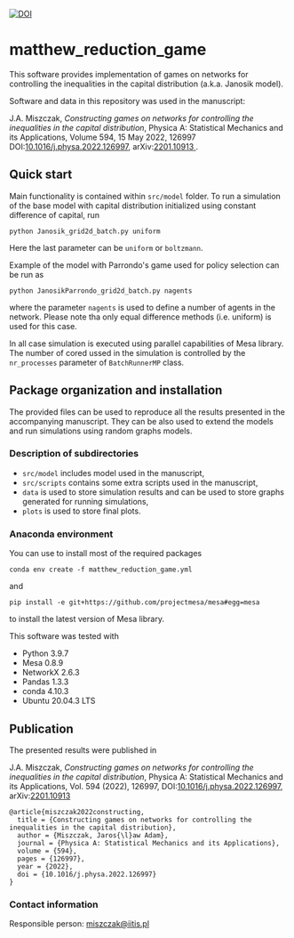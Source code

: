 [![DOI](https://zenodo.org/badge/DOI/10.5281/zenodo.5541170.svg)](https://doi.org/10.5281/zenodo.5541170)


# matthew_reduction_game

This software provides implementation of games on networks for controlling the inequalities in the capital
distribution (a.k.a. Janosik model).

Software and data in this repository was used in the manuscript:

J.A. Miszczak, *Constructing games on networks for controlling the inequalities in the capital distribution*, Physica A: Statistical Mechanics and its Applications, Volume 594, 15 May 2022, 126997 DOI:[10.1016/j.physa.2022.126997](https://doi.org/10.1016/j.physa.2022.126997), arXiv:[2201.10913
](https://arxiv.org/abs/2201.10913).

## Quick start

Main functionality is contained within `src/model` folder. To run a simulation of the base model with capital
distribution initialized using constant difference of capital, run

    python Janosik_grid2d_batch.py uniform

Here the last parameter can be `uniform` or `boltzmann`.

Example of the model with Parrondo's game used for policy selection can be run as

    python JanosikParrondo_grid2d_batch.py nagents

where the parameter `nagents` is used to define a number of agents in the network. Please note tha only equal difference
methods (i.e. uniform) is used for this case.

In all case simulation is executed using parallel capabilities of Mesa library. The number of cored ussed in the
simulation is controlled by the `nr_processes` parameter of `BatchRunnerMP` class.

## Package organization and installation

The provided files can be used to reproduce all the results presented in the accompanying manuscript. They can be also
used to extend the models and run simulations using random graphs models.

### Description of subdirectories

* `src/model` includes model used in the manuscript,
* `src/scripts` contains some extra scripts used in the manuscript,
* `data` is used to store simulation results and can be used to store graphs generated for running simulations,
* `plots` is used to store final plots.

### Anaconda environment

You can use to install most of the required packages
	
	conda env create -f matthew_reduction_game.yml

and 

	pip install -e git+https://github.com/projectmesa/mesa#egg=mesa

to install the latest version of Mesa library.

This software was tested with

* Python 3.9.7
* Mesa 0.8.9
* NetworkX 2.6.3
* Pandas 1.3.3
* conda 4.10.3
* Ubuntu 20.04.3 LTS

## Publication

The presented results were published in

J.A. Miszczak, *Constructing games on networks for controlling the inequalities in the capital distribution*, Physica A: Statistical Mechanics and its Applications, Vol. 594 (2022), 126997, DOI:[10.1016/j.physa.2022.126997](https://doi.org/10.1016/j.physa.2022.126997), arXiv:[2201.10913](https://arxiv.org/abs/2201.10913) 


```
@article{miszczak2022constructing,
  title = {Constructing games on networks for controlling the inequalities in the capital distribution},
  author = {Miszczak, Jaros{\l}aw Adam},
  journal = {Physica A: Statistical Mechanics and its Applications},
  volume = {594},
  pages = {126997},
  year = {2022},
  doi = {10.1016/j.physa.2022.126997}
}
```

### Contact information

Responsible person: miszczak@iitis.pl